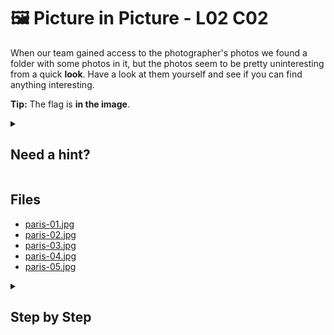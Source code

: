 # 🖼 Picture in Picture - L02 C02

When our team gained access to the photographer's photos we found a folder with some photos in it, but the photos seem to be pretty uninteresting from a quick **look**. Have a look at them yourself and see if you can find anything interesting.

**Tip:** The flag is **in the image**.

<details><summary>

## Need a hint?</summary>

> 💡 Hint: Some tools in Linux can show if a string of data has been added to a file.

</details>

## Files

- [paris-01.jpg](/assets/pictureinpicture1.jpg)
- [paris-02.jpg](/assets/pictureinpicture2.jpg)
- [paris-03.jpg](/assets/pictureinpicture3.jpg)
- [paris-04.jpg](/assets/pictureinpicture4.jpg)
- [paris-05.jpg](/assets/pictureinpicture5.jpg)

<details><summary>

## Step by Step</summary>

- Download the files on a Linux machine
- Open terminal and run `strings filename` in the same directory as the files
- The flag should be in the very last output plain text

`flag: hflajjticy134Hd`

</details>
